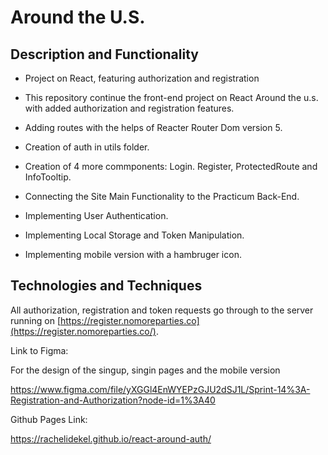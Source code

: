# Around the U.S.

## Description and Functionality

- Project on React, featuring authorization and registration

- This repository continue the front-end project on React Around the u.s. with added authorization and registration features.

- Adding routes with the helps of Reacter Router Dom version 5.

- Creation of auth in utils folder.

- Creation of 4 more commponents: Login. Register, ProtectedRoute and InfoTooltip.

- Connecting the Site Main Functionality to the Practicum Back-End.

- Implementing User Authentication.

- Implementing Local Storage and Token Manipulation.

- Implementing mobile version with a hambruger icon.

## Technologies and Techniques

All authorization, registration and token requests go through to the server running on [https://register.nomoreparties.co](https://register.nomoreparties.co/).

Link to Figma:

For the design of the singup, singin pages and the mobile version

https://www.figma.com/file/yXGGl4EnWYEPzGJU2dSJ1L/Sprint-14%3A-Registration-and-Authorization?node-id=1%3A40

Github Pages Link:

https://rachelidekel.github.io/react-around-auth/
